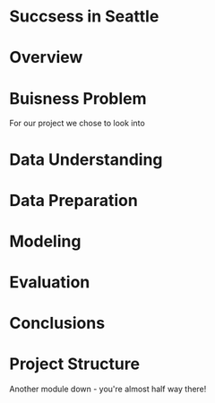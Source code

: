 # Succsess in Seattle


# Overview


# Buisness Problem
For our project we chose to look into 


# Data Understanding

# Data Preparation

# Modeling

# Evaluation

# Conclusions

# Project Structure
Another module down - you're almost half way there!
